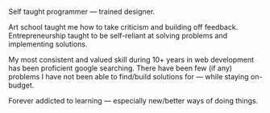 

Self taught programmer — trained designer.

Art school taught me how to take criticism and building off feedback. Entrepreneurship taught to be self-reliant at solving problems and implementing solutions.

My most consistent and valued skill during 10+ years in web development has been proficient google searching. There have been few (if any) problems I have not been able to find/build solutions for — while staying on-budget.

Forever addicted to learning — especially new/better ways of doing things.